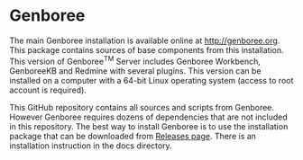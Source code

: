 # Genboree

The main Genboree installation is available online at http://genboree.org. This package contains sources of base components from this installation. 
This version of Genboree<sup>TM</sup> Server includes Genboree Workbench, GenboreeKB and Redmine with several plugins. 
This version can be installed on a computer with a 64-bit Linux operating system (access to root account is required). 

This GitHub repository contains all sources and scripts from Genboree. 
However Genboree requires dozens of dependencies that are not included in this repository. 
The best way to install Genboree is to use the installation package that can be downloaded from [Releases page](https://github.com/BRL-BCM/genboree/releases).
There is an installation instruction in the docs directory.
